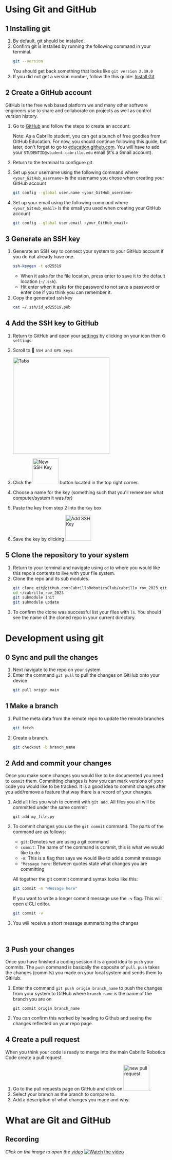 # Using Git and GitHub
## 1 Installing git
1. By default, git should be installed.
2. Confirm git is installed by running the following command in your terminal.
    ```sh
    git --version
    ```
    You should get back something that looks like `git version 2.39.0`
3. If you did not get a version number, follow the this guide: [Install Git](https://git-scm.com/book/en/v2/Getting-Started-Installing-Git).


## 2 Create a GitHub account
GitHub is the free web based platform we and many other software engineers use to share and collaborate on projects as well as control version history.

1. Go to [GitHub](https://github.com/) and follow the steps to create an account.
    
    Note: As a Cabrillo student, you can get a bunch of free goodies from GitHub Education. For now, you should continue following this guide, but later, don't forget to go to [education.github.com](https://education.github.com/). You will have to add your `STUDENTID@student.cabrillo.edu` email (it's a Gmail account).
2. Return to the terminal to configure git.
3. Set up your username using the following command where `<your_GitHub_username>` is the username you chose when creating your GitHub account
    ```sh
    git config --global user.name <your_GitHub_username>
    ```
4. Set up your email using the following command where `<your_GitHub_email>` is the email you used when creating your GitHub account
    ```sh
    git config --global user.email <your_GitHub_email>
    ```


## 3 Generate an SSH key
1. Generate an SSH key to connect your system to your GitHub account if you do not already have one.
    ```sh
    ssh-keygen -t ed25519
    ```
    - When it asks for the file location, press enter to save it to the default location (`~/.ssh`).
    - Hit enter when it asks for the password to not save a password or enter one if you think you can remember it.
2. Copy the generated ssh key
    ```sh
    cat ~/.ssh/id_ed25519.pub
    ```


## 4 Add the SSH key to GitHub
1. Return to GitHub and open your [settings](https://github.com/settings/) by clicking on your icon then ⚙️ `settings`
2. Scroll to  🔑 `SSH and GPG keys`

   <img width="300" alt="Tabs" src="img/github_settings_menu.png">

4. Click the <img width="80" alt="New SSH Key" src="img/new_ssh.png"> button located in the top right corner.
1. Choose a name for the key (something such that you'll remember what computer/system it was for)
2. Paste the key from step 2 into the `Key` box
3. Save the key by clicking <img width="80" alt="Add SSH Key" src="img/add_ssh.png">


## 5 Clone the repository to your system
1. Return to your terminal and navigate using `cd` to where you would like this repo's contents to live with your file system.
2. Clone the repo and its sub modules.
    ```sh
    git clone git@github.com:CabrilloRoboticsClub/cabrillo_rov_2023.git
    cd ~/cabrillo_rov_2023
    git submodule init 
    git submodule update
    ```
3. To confirm the clone was successful list your files with `ls`. You should see the name of the cloned repo in your current directory.


# Development using git

## 0 Sync and pull the changes
1. Next navigate to the repo on your system
2. Enter the command `git pull` to pull the changes on GitHub onto your device
   ```sh
   git pull origin main
   ```

## 1 Make a branch
1. Pull the meta data from the remote repo to update the remote branches
    ```sh
    git fetch
    ```
2. Create a branch.
    ```sh
    git checkout -b branch_name
    ```

## 2 Add and commit your changes
Once you make some changes you would like to be documented you need to `commit` them. Committing changes is how you can mark versions of your code you would like to be tracked. It is a good idea to commit changes after you add/remove a feature that way there is a record of your changes. 
1. Add all files you wish to commit with `git add`. All files you all will be committed under the same commit
    ```
    git add my_file.py
    ```
1. To commit changes you use the `git commit` command. The parts of the command are as follows:
     - `git`: Denotes we are using a git command 
     - `commit`: The name of the command is commit, this is what we would like to do
     - `-m`: This is a flag that says we would like to add a commit message
     - `"Message here`: Between quotes state what changes you are committing 
     
     All together the git commit command syntax looks like this:
     ```sh
     git commit -m "Message here"
     ```
     If you want to write a longer commit message use the `-v` flag. This will open a CLI editor.
     ```sh
     git commit -v
     ```
2. You will receive a short message summarizing the changes

<br>

## 3 Push your changes
Once you have finished a coding session it is a good idea to `push` your commits. The `push` command is basically the opposite of `pull`. `push` takes the changes (commits) you made on your local system and sends them to GitHub.
1. Enter the command `git push origin branch_name` to push the changes from your system to GitHub where `branch_name` is the name of the branch you are on
    ```
    git commit origin branch_name
    ```
2. You can confirm this worked by heading to Github and seeing the changes reflected on your repo page.

## 4 Create a pull request
When you think your code is ready to merge into the main Cabrillo Robotics Code create a pull request. 
1. Go to the pull requests page on GitHub and click on <img width="80" alt="new pull request" src="img/new_pr.png">.
2. Select your branch as the branch to compare to.
3. Add a description of what changes you made and why.

# What are Git and GitHub
## Recording 
*Click on the image to open the [video](https://youtu.be/hzFErKeImTs)*
[![Watch the video](img/what_are_git_and_github_yt.png)](https://youtu.be/Opt-DSF9d_Y?si=3k5_N0q704sF5LPl "Tiny Hawk: What are Git and GitHub")
